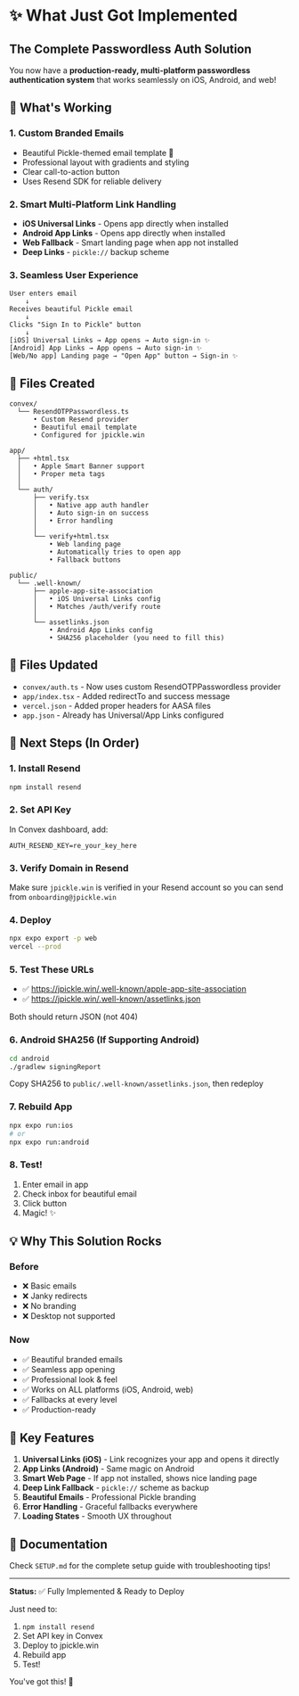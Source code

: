 # ✨ What Just Got Implemented

## The Complete Passwordless Auth Solution

You now have a **production-ready, multi-platform passwordless authentication system** that works seamlessly on iOS, Android, and web!

## 🎯 What's Working

### 1. Custom Branded Emails
- Beautiful Pickle-themed email template 🎾
- Professional layout with gradients and styling
- Clear call-to-action button
- Uses Resend SDK for reliable delivery

### 2. Smart Multi-Platform Link Handling
- **iOS Universal Links** - Opens app directly when installed
- **Android App Links** - Opens app directly when installed  
- **Web Fallback** - Smart landing page when app not installed
- **Deep Links** - `pickle://` backup scheme

### 3. Seamless User Experience
```
User enters email
    ↓
Receives beautiful Pickle email
    ↓
Clicks "Sign In to Pickle" button
    ↓
[iOS] Universal Links → App opens → Auto sign-in ✨
[Android] App Links → App opens → Auto sign-in ✨
[Web/No app] Landing page → "Open App" button → Sign-in ✨
```

## 📁 Files Created

```
convex/
  └── ResendOTPPasswordless.ts
      • Custom Resend provider
      • Beautiful email template
      • Configured for jpickle.win

app/
  ├── +html.tsx
  │   • Apple Smart Banner support
  │   • Proper meta tags
  │
  └── auth/
      ├── verify.tsx
      │   • Native app auth handler
      │   • Auto sign-in on success
      │   • Error handling
      │
      └── verify+html.tsx
          • Web landing page
          • Automatically tries to open app
          • Fallback buttons

public/
  └── .well-known/
      ├── apple-app-site-association
      │   • iOS Universal Links config
      │   • Matches /auth/verify route
      │
      └── assetlinks.json
          • Android App Links config
          • SHA256 placeholder (you need to fill this)
```

## 🔧 Files Updated

- `convex/auth.ts` - Now uses custom ResendOTPPasswordless provider
- `app/index.tsx` - Added redirectTo and success message
- `vercel.json` - Added proper headers for AASA files
- `app.json` - Already has Universal/App Links configured

## 🚀 Next Steps (In Order)

### 1. Install Resend
```bash
npm install resend
```

### 2. Set API Key
In Convex dashboard, add:
```
AUTH_RESEND_KEY=re_your_key_here
```

### 3. Verify Domain in Resend
Make sure `jpickle.win` is verified in your Resend account so you can send from `onboarding@jpickle.win`

### 4. Deploy
```bash
npx expo export -p web
vercel --prod
```

### 5. Test These URLs
- ✅ https://jpickle.win/.well-known/apple-app-site-association
- ✅ https://jpickle.win/.well-known/assetlinks.json

Both should return JSON (not 404)

### 6. Android SHA256 (If Supporting Android)
```bash
cd android
./gradlew signingReport
```

Copy SHA256 to `public/.well-known/assetlinks.json`, then redeploy

### 7. Rebuild App
```bash
npx expo run:ios
# or
npx expo run:android
```

### 8. Test!
1. Enter email in app
2. Check inbox for beautiful email
3. Click button
4. Magic! ✨

## 💡 Why This Solution Rocks

### Before
- ❌ Basic emails
- ❌ Janky redirects
- ❌ No branding
- ❌ Desktop not supported

### Now
- ✅ Beautiful branded emails
- ✅ Seamless app opening
- ✅ Professional look & feel
- ✅ Works on ALL platforms (iOS, Android, web)
- ✅ Fallbacks at every level
- ✅ Production-ready

## 🎉 Key Features

1. **Universal Links (iOS)** - Link recognizes your app and opens it directly
2. **App Links (Android)** - Same magic on Android
3. **Smart Web Page** - If app not installed, shows nice landing page
4. **Deep Link Fallback** - `pickle://` scheme as backup
5. **Beautiful Emails** - Professional Pickle branding
6. **Error Handling** - Graceful fallbacks everywhere
7. **Loading States** - Smooth UX throughout

## 📖 Documentation

Check `SETUP.md` for the complete setup guide with troubleshooting tips!

---

**Status:** ✅ Fully Implemented & Ready to Deploy

Just need to:
1. `npm install resend`
2. Set API key in Convex  
3. Deploy to jpickle.win
4. Rebuild app
5. Test!

You've got this! 🚀


